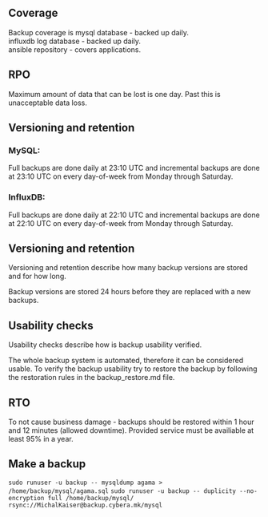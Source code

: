 ## Coverage
Backup coverage is mysql database - backed up daily.  
influxdb log database - backed up daily.  
ansible repository - covers applications.

## RPO
Maximum amount of data that can be lost is one day. Past this is unacceptable data loss.

## Versioning and retention

### MySQL: 
Full backups are done daily at 23:10 UTC and incremental backups are done at 23:10 UTC on every day-of-week from Monday through Saturday.

### InfluxDB: 
Full backups are done daily at 22:10 UTC and incremental backups are done at 22:10 UTC on every day-of-week from Monday through Saturday.


## Versioning and retention
Versioning and retention describe how many backup versions are stored and for how long.

Backup versions are stored 24 hours before they are replaced with a new backups.

## Usability checks
Usability checks describe how is backup usability verified.

The whole backup system is automated, therefore it can be considered usable.
To verify the backup usability try to restore the backup by following the restoration rules in the backup_restore.md file.

## RTO
To not cause business damage - backups should be restored within 1 hour and 12 minutes (allowed downtime). Provided service must be availiable at least 95% in a year. 

## Make a backup

`sudo runuser -u backup -- mysqldump agama > /home/backup/mysql/agama.sql`
`sudo runuser -u backup -- duplicity --no-encryption full /home/backup/mysql/ rsync://MichalKaiser@backup.cybera.mk/mysql`
